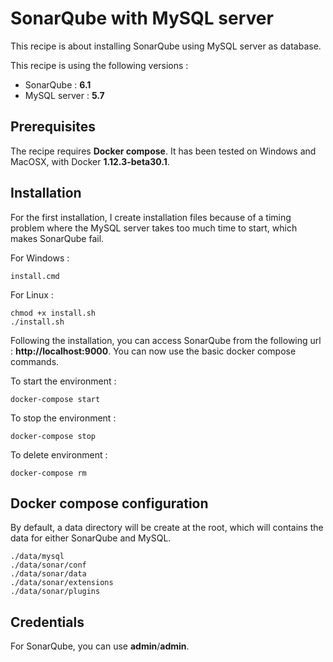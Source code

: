 # SonarQube with MySQL server

This recipe is about installing SonarQube using MySQL server as database.

This recipe is using the following versions :

- SonarQube : **6.1**
- MySQL server : **5.7**

## Prerequisites

The recipe requires **Docker compose**. It has been tested on Windows and MacOSX, with Docker **1.12.3-beta30.1**.

## Installation

For the first installation, I create installation files because of a timing problem where the MySQL server takes too much time to start, which makes SonarQube fail.

For Windows :

    install.cmd

For Linux :

    chmod +x install.sh
    ./install.sh

Following the installation, you can access SonarQube from the following url : **http://localhost:9000**. You can now use the basic docker compose commands.

To start the environment :

    docker-compose start

To stop the environment :

    docker-compose stop

To delete environment :

    docker-compose rm

## Docker compose configuration

By default, a data directory will be create at the root, which will contains the data for either SonarQube and MySQL.

    ./data/mysql
    ./data/sonar/conf
    ./data/sonar/data
    ./data/sonar/extensions
    ./data/sonar/plugins

## Credentials

For SonarQube, you can use **admin**/**admin**.
